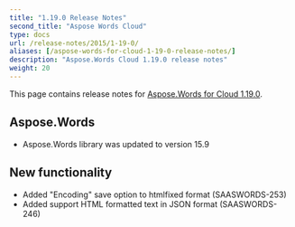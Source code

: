 ```yaml
---
title: "1.19.0 Release Notes"
second_title: "Aspose Words Cloud"
type: docs
url: /release-notes/2015/1-19-0/
aliases: [/aspose-words-for-cloud-1-19-0-release-notes/]
description: "Aspose.Words Cloud 1.19.0 release notes"
weight: 20
---
```


This page contains release notes for [Aspose.Words for Cloud 1.19.0](http://www.aspose.com/downloads/words/cloud/new-releases/aspose.words-for-cloud-1.19.0/).

## Aspose.Words

- Aspose.Words library was updated to version 15.9 

## New functionality

- Added "Encoding" save option to htmlfixed format (SAASWORDS-253)
- Added support HTML formatted text in JSON format (SAASWORDS-246)
